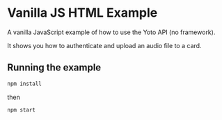 # Vanilla JS HTML Example

A vanilla JavaScript example of how to use the Yoto API (no framework).

It shows you how to authenticate and upload an audio file to a card.

## Running the example

```bash
npm install
```

then

```bash
npm start
```

